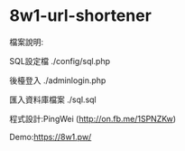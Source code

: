 # 8w1-url-shortener

檔案說明:

SQL設定檔 ./config/sql.php

後檯登入 ./adminlogin.php

匯入資料庫檔案 ./sql.sql

程式設計:PingWei (http://on.fb.me/1SPNZKw)

Demo:https://8w1.pw/
